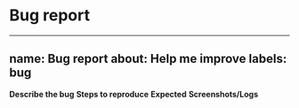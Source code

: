 # Bug report

---
name: Bug report
about: Help me improve
labels: bug
---
**Describe the bug**
**Steps to reproduce**
**Expected**
**Screenshots/Logs**
